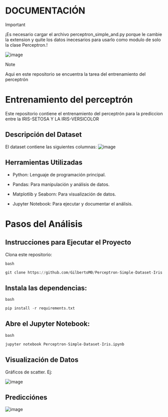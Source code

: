 # DOCUMENTACIÓN
> [!Important]
> ¡Es necesario cargar el archivo perceptron_simple_and.py porque le cambie la extension y quite los datos inecesarios para usarlo como modulo de solo la clase Perceptron.!

![image](https://github.com/user-attachments/assets/7422ceef-5e81-499e-a29f-8338a167710d)

> [!NOTE]
> Aqui en este repositorio se encuentra la tarea del entrenamiento del perceptrón


# Entrenamiento del perceptrón
Este repositorio contiene el entrenamiento del perceptrón para la prediccion entre la IRIS-SETOSA  Y LA IRIS-VERSICOLOR

## Descripción del Dataset
El dataset contiene las siguientes columnas:
![image](https://github.com/user-attachments/assets/4d790713-d7fc-46cb-9576-764f795143b0)


## Herramientas Utilizadas
- Python: Lenguaje de programación principal.

- Pandas: Para manipulación y análisis de datos.

- Matplotlib y Seaborn: Para visualización de datos.

- Jupyter Notebook: Para ejecutar y documentar el análisis.

# Pasos del Análisis
## Instrucciones para Ejecutar el Proyecto
Clona este repositorio:

`bash`
```python
git clone https://github.com/GilbertoM0/Perceptron-Simple-Dataset-Iris.git
```
## Instala las dependencias:

`bash`
```python
pip install -r requirements.txt
```

## Abre el Jupyter Notebook:
`bash`
```python
jupyter notebook Perceptron-Simple-Dataset-Iris.ipynb
```


##  Visualización de Datos
Gráficos de scatter.
Ej:

![image](https://github.com/user-attachments/assets/6d8ba603-4e21-4d91-a112-958ba89df7d1)

## Predicciónes
![image](https://github.com/user-attachments/assets/84a0b05b-d2d1-44e3-94aa-c9feb95ac4d3)


